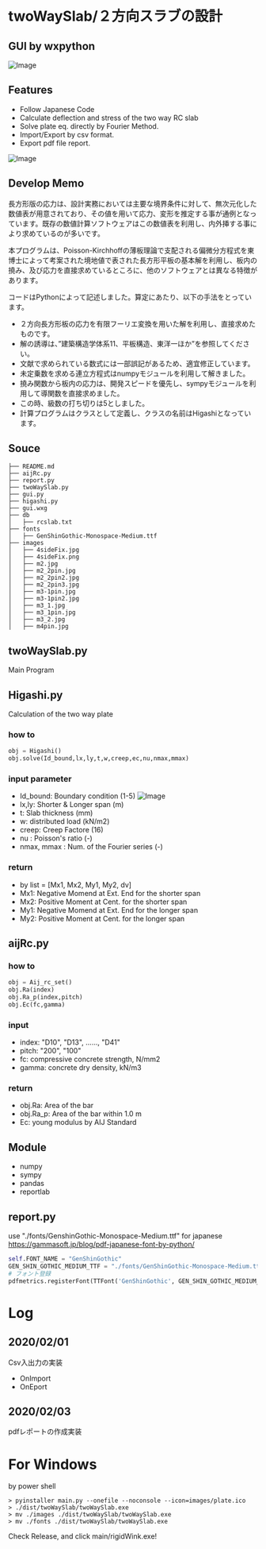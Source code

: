 
# twoWaySlab/２方向スラブの設計

## GUI by wxpython
![Image](./images/twoWaySlab.png)

## Features
- Follow Japanese Code
- Calculate deflection and stress of the two way RC slab
- Solve plate eq. directly by Fourier Method.
- Import/Export by csv format.
- Export pdf file report.

![Image](./images/pdf_image.png)

## Develop Memo

 長方形版の応力は、設計実務においては主要な境界条件に対して、無次元化した数値表が用意されており、その値を用いて応力、変形を推定する事が通例となっています。既存の数値計算ソフトウェアはこの数値表を利用し、内外挿する事により求めているのが多いです。

 本プログラムは、Poisson-Kirchhoffの薄板理論で支配される偏微分方程式を東博士によって考案された境地値で表された長方形平板の基本解を利用し、板内の撓み、及び応力を直接求めているところに、他のソフトウェアとは異なる特徴があります。

 コードはPythonによって記述しました。算定にあたり、以下の手法をとっています。

- ２方向長方形板の応力を有限フーリエ変換を用いた解を利用し、直接求めたものです。
- 解の誘導は、”建築構造学体系11、平板構造、東洋一ほか”を参照してください。
- 文献で求められている数式には一部誤記があるため、適宜修正しています。
- 未定乗数を求める連立方程式はnumpyモジュールを利用して解きました。
- 撓み関数から板内の応力は、開発スピードを優先し、sympyモジュールを利用して導関数を直接求めました。
- この時、級数の打ち切りは5としました。
- 計算プログラムはクラスとして定義し、クラスの名前はHigashiとなっています。

## Souce
```
├── README.md
├── aijRc.py
├── report.py
├── twoWaySlab.py
├── gui.py
├── higashi.py
├── gui.wxg
├── db
│   ├── rcslab.txt
├── fonts
│   ├── GenShinGothic-Monospace-Medium.ttf
├── images
│   ├── 4sideFix.jpg
│   ├── 4sideFix.png
│   ├── m2.jpg
│   ├── m2_2pin.jpg
│   ├── m2_2pin2.jpg
│   ├── m2_2pin3.jpg
│   ├── m3-1pin.jpg
│   ├── m3-1pin2.jpg
│   ├── m3_1.jpg
│   ├── m3_1pin.jpg
│   ├── m3_2.jpg
│   ├── m4pin.jpg
```
## twoWaySlab.py
 Main Program

## Higashi.py
 Calculation of the two way plate

### how to
``` python
obj = Higashi()
obj.solve(Id_bound,lx,ly,t,w,creep,ec,nu,nmax,mmax)
```
### input parameter
- Id_bound: Boundary condition (1-5)
![Image](./images/bound.png)
- lx,ly: Shorter & Longer span (m)
- t: Slab thickness (mm)
- w: distributed load (kN/m2)
- creep: Creep Factore (16)
- nu : Poisson's ratio (-)
- nmax, mmax : Num. of the Fourier series (-)
### return
- by list = [Mx1, Mx2, My1, My2, dv]
- Mx1: Negative Momend at Ext. End for the shorter span
- Mx2: Positive Moment at Cent. for the shorter span
- My1: Negative Momend at Ext. End for the longer span
- My2: Positive Moment at Cent. for the longer span

## aijRc.py
### how to
``` python
obj = Aij_rc_set()
obj.Ra(index)
obj.Ra_p(index,pitch)
obj.Ec(fc,gamma)
```
### input
- index: "D10", "D13", ......, "D41"
- pitch: "200", "100"
- fc: compressive concrete strength, N/mm2
- gamma: concrete dry density, kN/m3
### return
- obj.Ra: Area of the bar
- obj.Ra_p: Area of the bar within 1.0 m
- Ec: young modulus by AIJ Standard

## Module
- numpy
- sympy
- pandas
- reportlab

## report.py
use "./fonts/GenshinGothic-Monospace-Medium.ttf" for japanese
https://gammasoft.jp/blog/pdf-japanese-font-by-python/
``` python
self.FONT_NAME = "GenShinGothic"
GEN_SHIN_GOTHIC_MEDIUM_TTF = "./fonts/GenShinGothic-Monospace-Medium.ttf"
# フォント登録
pdfmetrics.registerFont(TTFont('GenShinGothic', GEN_SHIN_GOTHIC_MEDIUM_T
```

# Log
## 2020/02/01
Csv入出力の実装
- OnImport
- OnEport
## 2020/02/03
pdfレポートの作成実装

# For Windows

by power shell
``` DOS
> pyinstaller main.py --onefile --noconsole --icon=images/plate.ico
> ./dist/twoWaySlab/twoWaySlab.exe
> mv ./images ./dist/twoWaySlab/twoWaySlab.exe
> mv ./fonts ./dist/twoWaySlab/twoWaySlab.exe
```

Check Release, and click main/rigidWink.exe!
